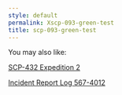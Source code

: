 ```yaml
---
style: default
permalink: Xscp-093-green-test
title: scp-093-green-test
---
```

You may also like:

[SCP-432 Expedition 2](http://scp-wiki.net/scp-432-expedition-2)

[Incident Report Log 567-4012](http://scp-wiki.net/incidence-report-log-567-4012)
